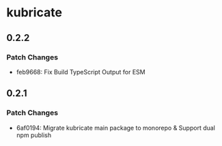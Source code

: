 # kubricate

## 0.2.2

### Patch Changes

- feb9668: Fix Build TypeScript Output for ESM

## 0.2.1

### Patch Changes

- 6af0194: Migrate kubricate main package to monorepo & Support dual npm publish
